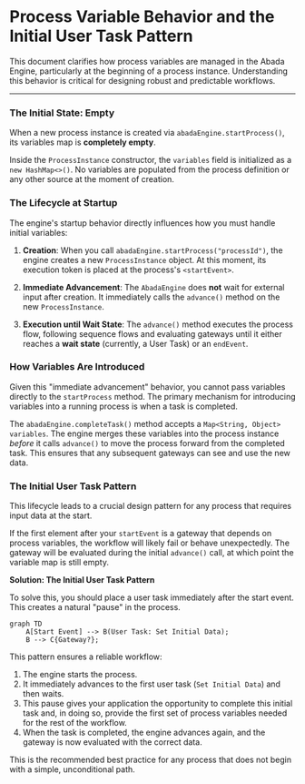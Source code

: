 # Process Variable Behavior and the Initial User Task Pattern

This document clarifies how process variables are managed in the Abada Engine, particularly at the beginning of a process instance. Understanding this behavior is critical for designing robust and predictable workflows.

---

### The Initial State: Empty

When a new process instance is created via `abadaEngine.startProcess()`, its variables map is **completely empty**.

Inside the `ProcessInstance` constructor, the `variables` field is initialized as a `new HashMap<>()`. No variables are populated from the process definition or any other source at the moment of creation.

### The Lifecycle at Startup

The engine's startup behavior directly influences how you must handle initial variables:

1.  **Creation**: When you call `abadaEngine.startProcess("processId")`, the engine creates a new `ProcessInstance` object. At this moment, its execution token is placed at the process's `<startEvent>`.

2.  **Immediate Advancement**: The `AbadaEngine` does **not** wait for external input after creation. It immediately calls the `advance()` method on the new `ProcessInstance`.

3.  **Execution until Wait State**: The `advance()` method executes the process flow, following sequence flows and evaluating gateways until it either reaches a **wait state** (currently, a User Task) or an `endEvent`.

### How Variables Are Introduced

Given this "immediate advancement" behavior, you cannot pass variables directly to the `startProcess` method. The primary mechanism for introducing variables into a running process is when a task is completed.

The `abadaEngine.completeTask()` method accepts a `Map<String, Object> variables`. The engine merges these variables into the process instance *before* it calls `advance()` to move the process forward from the completed task. This ensures that any subsequent gateways can see and use the new data.

### The Initial User Task Pattern

This lifecycle leads to a crucial design pattern for any process that requires input data at the start.

If the first element after your `startEvent` is a gateway that depends on process variables, the workflow will likely fail or behave unexpectedly. The gateway will be evaluated during the initial `advance()` call, at which point the variable map is still empty.

**Solution: The Initial User Task Pattern**

To solve this, you should place a user task immediately after the start event. This creates a natural "pause" in the process.

```mermaid
graph TD
    A[Start Event] --> B(User Task: Set Initial Data);
    B --> C{Gateway?};
```

This pattern ensures a reliable workflow:

1.  The engine starts the process.
2.  It immediately advances to the first user task (`Set Initial Data`) and then waits.
3.  This pause gives your application the opportunity to complete this initial task and, in doing so, provide the first set of process variables needed for the rest of the workflow.
4.  When the task is completed, the engine advances again, and the gateway is now evaluated with the correct data.

This is the recommended best practice for any process that does not begin with a simple, unconditional path.
